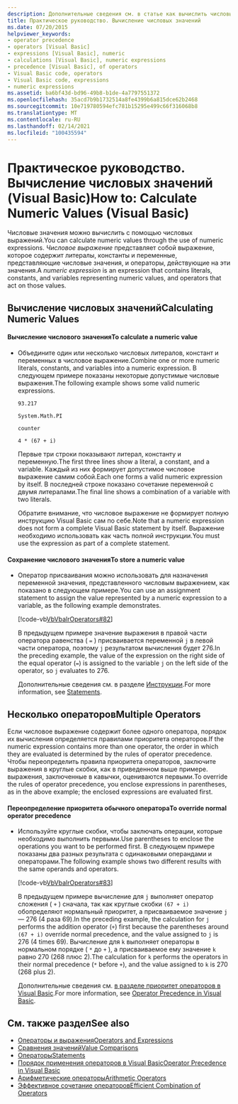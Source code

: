 ```yaml
---
description: Дополнительные сведения см. в статье как вычислить числовые значения (Visual Basic).
title: Практическое руководство. Вычисление числовых значений
ms.date: 07/20/2015
helpviewer_keywords:
- operator precedence
- operators [Visual Basic]
- expressions [Visual Basic], numeric
- calculations [Visual Basic], numeric expressions
- precedence [Visual Basic], of operators
- Visual Basic code, operators
- Visual Basic code, expressions
- numeric expressions
ms.assetid: ba6bf43d-bd96-49b8-b1de-4a7797551372
ms.openlocfilehash: 35acd7b9b1732514a8fe4399b6a815dce62b2468
ms.sourcegitcommit: 10e719780594efc781b15295e499c66f316068b8
ms.translationtype: MT
ms.contentlocale: ru-RU
ms.lasthandoff: 02/14/2021
ms.locfileid: "100435594"
---
```

# <a name="how-to-calculate-numeric-values-visual-basic"></a><span data-ttu-id="7a13e-103">Практическое руководство. Вычисление числовых значений (Visual Basic)</span><span class="sxs-lookup"><span data-stu-id="7a13e-103">How to: Calculate Numeric Values (Visual Basic)</span></span>

<span data-ttu-id="7a13e-104">Числовые значения можно вычислить с помощью числовых выражений.</span><span class="sxs-lookup"><span data-stu-id="7a13e-104">You can calculate numeric values through the use of numeric expressions.</span></span> <span data-ttu-id="7a13e-105">*Числовое выражение* представляет собой выражение, которое содержит литералы, константы и переменные, представляющие числовые значения, и операторы, действующие на эти значения.</span><span class="sxs-lookup"><span data-stu-id="7a13e-105">A *numeric expression* is an expression that contains literals, constants, and variables representing numeric values, and operators that act on those values.</span></span>  
  
## <a name="calculating-numeric-values"></a><span data-ttu-id="7a13e-106">Вычисление числовых значений</span><span class="sxs-lookup"><span data-stu-id="7a13e-106">Calculating Numeric Values</span></span>  
  
#### <a name="to-calculate-a-numeric-value"></a><span data-ttu-id="7a13e-107">Вычисление числового значения</span><span class="sxs-lookup"><span data-stu-id="7a13e-107">To calculate a numeric value</span></span>  
  
- <span data-ttu-id="7a13e-108">Объедините один или несколько числовых литералов, констант и переменных в числовое выражение.</span><span class="sxs-lookup"><span data-stu-id="7a13e-108">Combine one or more numeric literals, constants, and variables into a numeric expression.</span></span> <span data-ttu-id="7a13e-109">В следующем примере показаны некоторые допустимые числовые выражения.</span><span class="sxs-lookup"><span data-stu-id="7a13e-109">The following example shows some valid numeric expressions.</span></span>  
  
     `93.217`  
  
     `System.Math.PI`  
  
     `counter`  
  
     `4 * (67 + i)`  
  
     <span data-ttu-id="7a13e-110">Первые три строки показывают литерал, константу и переменную.</span><span class="sxs-lookup"><span data-stu-id="7a13e-110">The first three lines show a literal, a constant, and a variable.</span></span> <span data-ttu-id="7a13e-111">Каждый из них формирует допустимое числовое выражение самим собой.</span><span class="sxs-lookup"><span data-stu-id="7a13e-111">Each one forms a valid numeric expression by itself.</span></span> <span data-ttu-id="7a13e-112">В последней строке показано сочетание переменной с двумя литералами.</span><span class="sxs-lookup"><span data-stu-id="7a13e-112">The final line shows a combination of a variable with two literals.</span></span>  
  
     <span data-ttu-id="7a13e-113">Обратите внимание, что числовое выражение не формирует полную инструкцию Visual Basic сам по себе.</span><span class="sxs-lookup"><span data-stu-id="7a13e-113">Note that a numeric expression does not form a complete Visual Basic statement by itself.</span></span> <span data-ttu-id="7a13e-114">Выражение необходимо использовать как часть полной инструкции.</span><span class="sxs-lookup"><span data-stu-id="7a13e-114">You must use the expression as part of a complete statement.</span></span>  
  
#### <a name="to-store-a-numeric-value"></a><span data-ttu-id="7a13e-115">Сохранение числового значения</span><span class="sxs-lookup"><span data-stu-id="7a13e-115">To store a numeric value</span></span>  
  
- <span data-ttu-id="7a13e-116">Оператор присваивания можно использовать для назначения переменной значения, представленного числовым выражением, как показано в следующем примере.</span><span class="sxs-lookup"><span data-stu-id="7a13e-116">You can use an assignment statement to assign the value represented by a numeric expression to a variable, as the following example demonstrates.</span></span>  
  
     [!code-vb[VbVbalrOperators#82](~/samples/snippets/visualbasic/VS_Snippets_VBCSharp/VbVbalrOperators/VB/Class1.vb#82)]  
  
     <span data-ttu-id="7a13e-117">В предыдущем примере значение выражения в правой части оператора равенства ( `=` ) присваивается переменной `j` в левой части оператора, поэтому `j` результатом вычисления будет 276.</span><span class="sxs-lookup"><span data-stu-id="7a13e-117">In the preceding example, the value of the expression on the right side of the equal operator (`=`) is assigned to the variable `j` on the left side of the operator, so `j` evaluates to 276.</span></span>  
  
     <span data-ttu-id="7a13e-118">Дополнительные сведения см. в разделе [Инструкции](../../../language-reference/statements/index.md).</span><span class="sxs-lookup"><span data-stu-id="7a13e-118">For more information, see [Statements](../../../language-reference/statements/index.md).</span></span>  
  
## <a name="multiple-operators"></a><span data-ttu-id="7a13e-119">Несколько операторов</span><span class="sxs-lookup"><span data-stu-id="7a13e-119">Multiple Operators</span></span>  

 <span data-ttu-id="7a13e-120">Если числовое выражение содержит более одного оператора, порядок их вычисления определяется правилами приоритета операторов.</span><span class="sxs-lookup"><span data-stu-id="7a13e-120">If the numeric expression contains more than one operator, the order in which they are evaluated is determined by the rules of operator precedence.</span></span> <span data-ttu-id="7a13e-121">Чтобы переопределить правила приоритета операторов, заключите выражения в круглые скобки, как в приведенном выше примере. выражения, заключенные в кавычки, оцениваются первыми.</span><span class="sxs-lookup"><span data-stu-id="7a13e-121">To override the rules of operator precedence, you enclose expressions in parentheses, as in the above example; the enclosed expressions are evaluated first.</span></span>  
  
#### <a name="to-override-normal-operator-precedence"></a><span data-ttu-id="7a13e-122">Переопределение приоритета обычного оператора</span><span class="sxs-lookup"><span data-stu-id="7a13e-122">To override normal operator precedence</span></span>  
  
- <span data-ttu-id="7a13e-123">Используйте круглые скобки, чтобы заключать операции, которые необходимо выполнить первыми.</span><span class="sxs-lookup"><span data-stu-id="7a13e-123">Use parentheses to enclose the operations you want to be performed first.</span></span> <span data-ttu-id="7a13e-124">В следующем примере показаны два разных результата с одинаковыми операндами и операторами.</span><span class="sxs-lookup"><span data-stu-id="7a13e-124">The following example shows two different results with the same operands and operators.</span></span>  
  
     [!code-vb[VbVbalrOperators#83](~/samples/snippets/visualbasic/VS_Snippets_VBCSharp/VbVbalrOperators/VB/Class1.vb#83)]  
  
     <span data-ttu-id="7a13e-125">В предыдущем примере вычисление для `j` выполняет оператор сложения ( `+` ) сначала, так как круглые скобки `(67 + i)` обопределяют нормальный приоритет, а присваиваемое значение `j` — 276 (4 раза 69).</span><span class="sxs-lookup"><span data-stu-id="7a13e-125">In the preceding example, the calculation for `j` performs the addition operator (`+`) first because the parentheses around `(67 + i)` override normal precedence, and the value assigned to `j` is 276 (4 times 69).</span></span> <span data-ttu-id="7a13e-126">Вычисление для `k` выполняет операторы в нормальном порядке ( `*` до `+` ), а присваиваемое ему значение `k` равно 270 (268 плюс 2).</span><span class="sxs-lookup"><span data-stu-id="7a13e-126">The calculation for `k` performs the operators in their normal precedence (`*` before `+`), and the value assigned to `k` is 270 (268 plus 2).</span></span>  
  
     <span data-ttu-id="7a13e-127">Дополнительные сведения см. [в разделе приоритет операторов в Visual Basic](../../../language-reference/operators/operator-precedence.md).</span><span class="sxs-lookup"><span data-stu-id="7a13e-127">For more information, see [Operator Precedence in Visual Basic](../../../language-reference/operators/operator-precedence.md).</span></span>  
  
## <a name="see-also"></a><span data-ttu-id="7a13e-128">См. также раздел</span><span class="sxs-lookup"><span data-stu-id="7a13e-128">See also</span></span>

- [<span data-ttu-id="7a13e-129">Операторы и выражения</span><span class="sxs-lookup"><span data-stu-id="7a13e-129">Operators and Expressions</span></span>](index.md)
- [<span data-ttu-id="7a13e-130">Сравнения значений</span><span class="sxs-lookup"><span data-stu-id="7a13e-130">Value Comparisons</span></span>](value-comparisons.md)
- [<span data-ttu-id="7a13e-131">Операторы</span><span class="sxs-lookup"><span data-stu-id="7a13e-131">Statements</span></span>](../../../language-reference/statements/index.md)
- [<span data-ttu-id="7a13e-132">Порядок применения операторов в Visual Basic</span><span class="sxs-lookup"><span data-stu-id="7a13e-132">Operator Precedence in Visual Basic</span></span>](../../../language-reference/operators/operator-precedence.md)
- [<span data-ttu-id="7a13e-133">Арифметические операторы</span><span class="sxs-lookup"><span data-stu-id="7a13e-133">Arithmetic Operators</span></span>](../../../language-reference/operators/arithmetic-operators.md)
- [<span data-ttu-id="7a13e-134">Эффективное сочетание операторов</span><span class="sxs-lookup"><span data-stu-id="7a13e-134">Efficient Combination of Operators</span></span>](efficient-combination-of-operators.md)
